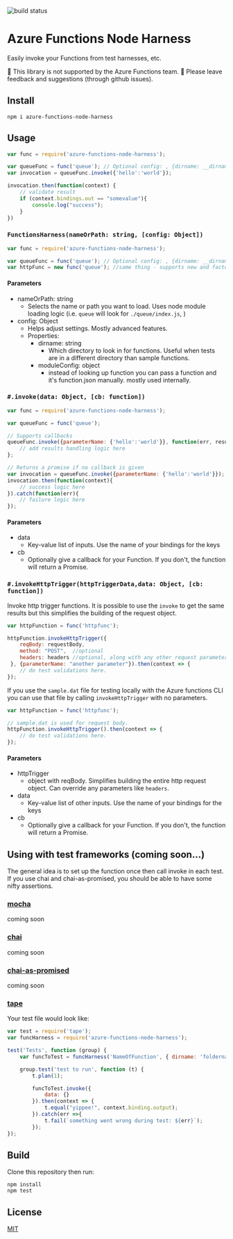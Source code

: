 ![build status](https://jsturtevant.visualstudio.com/_apis/public/build/definitions/c1e2be4d-7039-47d4-8b4a-f3ed9e972e33/12/badge)

# Azure Functions Node Harness

Easily invoke your Functions from test harnesses, etc.

🚧 This library is not supported by the Azure Functions team. 🚧 
Please leave feedback and suggestions (through github issues).

## Install

```
npm i azure-functions-node-harness
```

## Usage

```javascript
var func = require('azure-functions-node-harness');

var queueFunc = func('queue'); // Optional config: , {dirname: __dirname}); 
var invocation = queueFunc.invoke({'hello':'world'});

invocation.then(function(context) {
    // validate result 
    if (context.bindings.out == "somevalue"){
        console.log("success");
    }
})
```

### `FunctionsHarness(nameOrPath: string, [config: Object])`

```javascript
var func = require('azure-functions-node-harness');

var queueFunc = func('queue'); // Optional config: , {dirname: __dirname}); 
var httpFunc = new func('queue'); //same thing - supports new and factory idioms
```

#### Parameters
 - nameOrPath: string
    - Selects the name or path you want to load. Uses node module loading logic (i.e. `queue` will look for `./queue/index.js`, )
 - config: Object
    - Helps adjust settings. Mostly advanced features.
    - Properties:
        - dirname: string
            - Which directory to look in for functions. Useful when tests are in a different directory than sample functions.
        - moduleConfig: object
            - instead of looking up function you can pass a function and it's function.json manually. mostly used internally.          

### `#.invoke(data: Object, [cb: function])`

```javascript
var func = require('azure-functions-node-harness');

var queueFunc = func('queue');

// Supports callbacks
queueFunc.invoke({parameterName: {'hello':'world'}}, function(err, results) {
    // add results handling logic here
};

// Returns a promise if no callback is given
var invocation = queueFunc.invoke({parameterName: {'hello':'world'}});
invocation.then(function(context){
    // success logic here
}).catch(function(err){
    // failure logic here
});
```

#### Parameters
 - data
    - Key-value list of inputs. Use the name of your bindings for the keys
 - cb
    - Optionally give a callback for your Function. If you don't, the function will return a Promise.

### `#.invokeHttpTrigger(httpTriggerData,data: Object, [cb: function])` 
Invoke http trigger functions.  It is possible to use the `invoke` to get the same results but this simplifies the building of the request object.

```javascript
var httpFunction = func('httpfunc');

httpFunction.invokeHttpTrigger({ 
    reqBody: requestBody,
    method: "POST",  //optional
    headers: headers //optional, along with any other request parameters you might want to tweak
 }, {parameterName: "another parameter"}).then(context => {
    // do test validations here.
});
```

If you use the ```sample.dat``` file for testing locally with the Azure functions CLI you can use that file by calling ```invokeHttpTrigger``` with no parameters.  

```javascript
var httpFunction = func('httpfunc');

// sample.dat is used for request body. 
httpFunction.invokeHttpTrigger().then(context => {
    // do test validations here.
});
```

#### Parameters
- httpTrigger
    - object with reqBody.  Simplifies building the entire http request object. Can override any parameters like `headers`.
- data
    - Key-value list of other inputs. Use the name of your bindings for the keys
- cb
    - Optionally give a callback for your Function. If you don't, the function will return a Promise.

## Using with test frameworks (coming soon...)

The general idea is to set up the function once then call invoke in each test. If you use chai and chai-as-promised, you should be able to have some nifty assertions.

### [mocha](https://mochajs.org/) 
coming soon

### [chai](http://chaijs.com/)
coming soon

### [chai-as-promised](https://github.com/domenic/chai-as-promised)
coming soon
 
### [tape](https://github.com/substack/tape)

Your test file would look like:

```javascript
var test = require('tape');
var funcHarness = require('azure-functions-node-harness');

test('Tests', function (group) {
    var funcToTest = funcHarness('NameOfFunction', { dirname: 'foldername-functions-live-in' });

    group.test('test to run', function (t) {
        t.plan(1);

        funcToTest.invoke({
            data: {}
        }).then(context => {
            t.equal("yippee!", context.binding.output);
        }).catch(err =>{
            t.fail(`something went wrong during test: ${err}`);
        });
});
```

## Build
Clone this repository then run:

```
npm install 
npm test
```

## License

[MIT](LICENSE)
